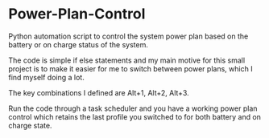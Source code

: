 # Power-Plan-Control
Python automation script to control the system power plan based on the battery or on charge status of the system.

The code is simple if else statements and my main motive for this small project is to make it easier for me to switch between power plans, which I find myself doing a lot.

The key combinations I defined are Alt+1, Alt+2, Alt+3.

Run the code through a task scheduler and you have a working power plan control which retains the last profile you switched to for both battery and on charge state.
